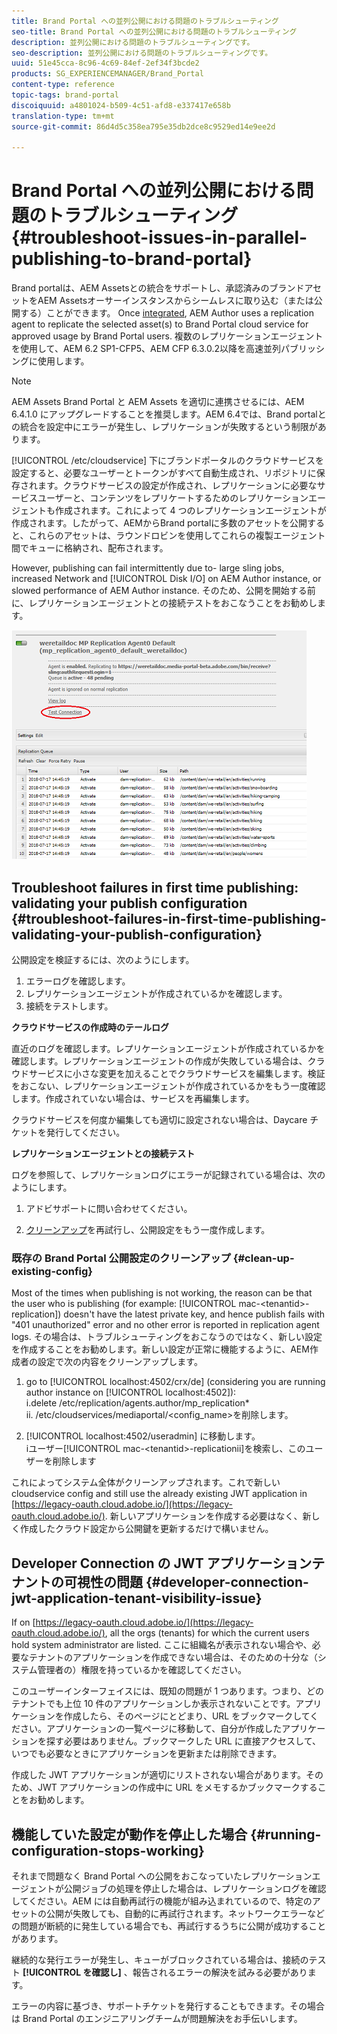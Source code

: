 ```yaml
---
title: Brand Portal への並列公開における問題のトラブルシューティング
seo-title: Brand Portal への並列公開における問題のトラブルシューティング
description: 並列公開における問題のトラブルシューティングです。
seo-description: 並列公開における問題のトラブルシューティングです。
uuid: 51e45cca-8c96-4c69-84ef-2ef34f3bcde2
products: SG_EXPERIENCEMANAGER/Brand_Portal
content-type: reference
topic-tags: brand-portal
discoiquuid: a4801024-b509-4c51-afd8-e337417e658b
translation-type: tm+mt
source-git-commit: 86d4d5c358ea795e35db2dce8c9529ed14e9ee2d

---
```



# Brand Portal への並列公開における問題のトラブルシューティング {#troubleshoot-issues-in-parallel-publishing-to-brand-portal}

Brand portalは、AEM Assetsとの統合をサポートし、承認済みのブランドアセットをAEM Assetsオーサーインスタンスからシームレスに取り込む（または公開する）ことができます。 Once [integrated](https://helpx.adobe.com/experience-manager/6-5/assets/using/brand-portal-configuring-integration.html), AEM Author uses a replication agent to replicate the selected asset(s) to Brand Portal cloud service for approved usage by Brand Portal users. 複数のレプリケーションエージェントを使用して、AEM 6.2 SP1-CFP5、AEM CFP 6.3.0.2以降を高速並列パブリッシングに使用します。

>[!NOTE]
>
>AEM Assets Brand Portal と AEM Assets を適切に連携させるには、AEM 6.4.1.0 にアップグレードすることを推奨します。AEM 6.4では、Brand portalとの統合を設定中にエラーが発生し、レプリケーションが失敗するという制限があります。

[!UICONTROL /etc/cloudservice] 下にブランドポータルのクラウドサービスを設定すると、必要なユーザーとトークンがすべて自動生成され、リポジトリに保存されます。クラウドサービスの設定が作成され、レプリケーションに必要なサービスユーザーと、コンテンツをレプリケートするためのレプリケーションエージェントも作成されます。これによって 4 つのレプリケーションエージェントが作成されます。したがって、AEMからBrand portalに多数のアセットを公開すると、これらのアセットは、ラウンドロビンを使用してこれらの複製エージェント間でキューに格納され、配布されます。

However, publishing can fail intermittently due to- large sling jobs, increased Network and [!UICONTROL Disk I/O] on AEM Author instance, or slowed performance of AEM Author instance. そのため、公開を開始する前に、レプリケーションエージェントとの接続テストをおこなうことをお勧めします。

![](assets/test-connection.png)

## Troubleshoot failures in first time publishing: validating your publish configuration {#troubleshoot-failures-in-first-time-publishing-validating-your-publish-configuration}

公開設定を検証するには、次のようにします。

1. エラーログを確認します。
1. レプリケーションエージェントが作成されているかを確認します。
1. 接続をテストします。

**クラウドサービスの作成時のテールログ**

直近のログを確認します。レプリケーションエージェントが作成されているかを確認します。レプリケーションエージェントの作成が失敗している場合は、クラウドサービスに小さな変更を加えることでクラウドサービスを編集します。検証をおこない、レプリケーションエージェントが作成されているかをもう一度確認します。作成されていない場合は、サービスを再編集します。

クラウドサービスを何度か編集しても適切に設定されない場合は、Daycare チケットを発行してください。

**レプリケーションエージェントとの接続テスト**

ログを参照して、レプリケーションログにエラーが記録されている場合は、次のようにします。

1. アドビサポートに問い合わせてください。

1. [クリーンアップ](../using/troubleshoot-parallel-publishing.md#clean-up-existing-config)を再試行し、公開設定をもう一度作成します。

<!--
Comment Type: remark
Last Modified By: Mini Gulati (mgulati)
Last Modified Date: 2018-06-21T22:56:21.256-0400
<p>?? check and compare public key. At times public key is different</p>
<p>?? another thing to check in /useradmin</p>
-->

### 既存の Brand Portal 公開設定のクリーンアップ {#clean-up-existing-config}

Most of the times when publishing is not working, the reason can be that the user who is publishing (for example: [!UICONTROL mac-&lt;tenantid&gt;-replication]) doesn't have the latest private key, and hence publish fails with "401 unauthorized" error and no other error is reported in replication agent logs. その場合は、トラブルシューティングをおこなうのではなく、新しい設定を作成することをお勧めします。新しい設定が正常に機能するように、AEM作成者の設定で次の内容をクリーンアップします。

1. go to [!UICONTROL localhost:4502/crx/de] (considering you are running author instance on [!UICONTROL localhost:4502]):\
   i.delete /etc/replication/agents.author/mp_replication*\
   ii. /etc/cloudservices/mediaportal/&lt;config_name&gt;を削除します。

1. [!UICONTROL localhost:4502/useradmin] に移動します。\
   iユーザー[!UICONTROL mac-&lt;tenantid&gt;-replicationii]を検索し、このユーザーを削除します

これによってシステム全体がクリーンアップされます。これで新しい      cloudservice  config and still use the already existing JWT application in [https://legacy-oauth.cloud.adobe.io/](https://legacy-oauth.cloud.adobe.io/). 新しいアプリケーションを作成する必要はなく、新しく作成したクラウド設定から公開鍵を更新するだけで構いません。

## Developer Connection の JWT アプリケーションテナントの可視性の問題 {#developer-connection-jwt-application-tenant-visibility-issue}

If on [https://legacy-oauth.cloud.adobe.io/](https://legacy-oauth.cloud.adobe.io/), all the  orgs  (tenants) for which the current users hold system administrator are listed. ここに組織名が表示されない場合や、必要なテナントのアプリケーションを作成できない場合は、そのための十分な（システム管理者の）権限を持っているかを確認してください。

このユーザーインターフェイスには、既知の問題が 1 つあります。つまり、どのテナントでも上位 10 件のアプリケーションしか表示されないことです。アプリケーションを作成したら、そのページにとどまり、URL をブックマークしてください。アプリケーションの一覧ページに移動して、自分が作成したアプリケーションを探す必要はありません。ブックマークした URL に直接アクセスして、いつでも必要なときにアプリケーションを更新または削除できます。

作成した JWT アプリケーションが適切にリストされない場合があります。そのため、JWT アプリケーションの作成中に URL をメモするかブックマークすることをお勧めします。

## 機能していた設定が動作を停止した場合 {#running-configuration-stops-working}

<!--
Comment Type: draft

<p>If the running configuration stops working, either of the following two possibilities
<g class="gr_ gr_15 gr-alert gr_gramm gr_inline_cards gr_run_anim Grammar multiReplace" data-gr-id="15" id="15" style="font-size: 12px;">
are
</g> there:</p>
<p>1.
<g class="gr_ gr_14 gr-alert gr_gramm gr_inline_cards gr_run_anim Grammar only-ins doubleReplace replaceWithoutSep" data-gr-id="14" id="14">
Connection
</g> has failed, or</p>
<p>2. Publish has failed with permission to dam-replication-service denied, while connection has passed </p>
<p>If the connection has failed [1], the
<g class="gr_ gr_10 gr-alert gr_spell gr_inline_cards gr_run_anim ContextualSpelling ins-del multiReplace" data-gr-id="10" id="10">
fail safe
</g> way to fix it is to <a href="../using/troubleshoot-parallel-publishing.md#main-pars-header-1664955658">clean up</a> the existing Brand Portal publish configuration and recreate a publish configuration. </p>
<p>However, if the
<g class="gr_ gr_18 gr-alert gr_spell gr_inline_cards gr_run_anim ContextualSpelling" data-gr-id="18" id="18">
publish
</g> has failed with
<g class="gr_ gr_16 gr-alert gr_gramm gr_inline_cards gr_run_anim Grammar only-ins doubleReplace replaceWithoutSep" data-gr-id="16" id="16">
permission
</g> denied to dam-replication-service, raise a support ticket.</p>
-->

それまで問題なく Brand Portal への公開をおこなっていたレプリケーションエージェントが公開ジョブの処理を停止した場合は、レプリケーションログを確認してください。AEM には自動再試行の機能が組み込まれているので、特定のアセットの公開が失敗しても、自動的に再試行されます。ネットワークエラーなどの問題が断続的に発生している場合でも、再試行するうちに公開が成功することがあります。

継続的な発行エラーが発生し、キューがブロックされている場合は、接続のテスト **[!UICONTROL を確認し]** 、報告されるエラーの解決を試みる必要があります。

エラーの内容に基づき、サポートチケットを発行することもできます。その場合は Brand Portal のエンジニアリングチームが問題解決をお手伝いします。
